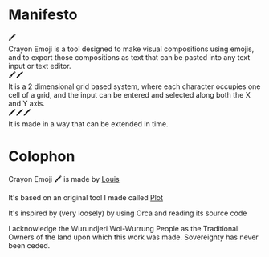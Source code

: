 # Manifesto
🖍  
Crayon Emoji is a tool designed to make visual compositions using emojis, and to export those compositions as text that can be pasted into any text input or text editor.   
🖍🖍  
It is a 2 dimensional grid based system, where each character occupies one cell of a grid, and the input can be entered and selected along both the X and Y axis.   
🖍🖍🖍  
It is made in a way that can be extended in time.  

# Colophon
Crayon Emoji 🖍 is made by [Louis](http://yesthisislouis.com)  

It's based on an original tool I made called [Plot](http://yesthisislouis.com/plot)  

It's inspired by (very loosely) by using Orca and reading its source code  

I acknowledge the Wurundjeri Woi-Wurrung People as the Traditional Owners of the land upon which this work was made. Sovereignty has never been ceded.